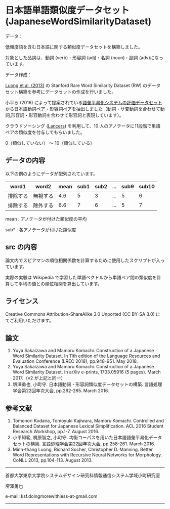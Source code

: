 # 日本語単語類似度データセット (JapaneseWordSimilarityDataset)

データ：

低頻度語を含む日本語に関する類似度データセットを構築しました。

対象とした品詞は、動詞 (verb)・形容詞 (adj)・名詞 (noun)・副詞 (adv)になっています。

データ作成：

[Luong et al. (2013)](http://nlp.stanford.edu/~lmthang/data/papers/conll13_morpho.pdf) の Stanford Rare Word Similarity Dataset (RW) のデータセット構築を参考にデータセットの作成を行いました。

小平ら (2016) によって提案されている[語彙平易化システムの評価データセット](https://github.com/KodairaTomonori/EvaluationDataset) から日本語動詞ペア・形容詞ペアを抽出しました（動詞・サ変動詞を合わせて動詞,形容詞・形容動詞を合わせて形容詞と表現しています）。

クラウドソーシング ([Lancers](http://www.lancers.jp)) を利用して、10 人のアノテータに11段階で単語ペアの類似度を付与してもらいました。

0（類似していない） 〜 10（類似している）

## データの内容

以下の例のようにデータが配列されています。

word1 | word2 | mean | sub1 | sub2 | ... | sub9 | sub10
------------ | ------------- | ------------ | ------------ | ------------ | ------------ | ------------ | ------------ 
排除する | 無視する  | 4.6 | 5 | 3 | ... | 5 | 6
排除する | 除外する  | 6.6 | 7 | 6 | ... | 5 | 7

mean : アノテータが付けた類似度の平均

sub* : 各アノテータが付けた類似度

## src の内容

論文内でスピアマンの順位相関係数を計算するために使用したスクリプトが入っています。

実際の実験は Wikipedia で学習した単語ベクトルから単語ペア間の類似度を計算して平均の値との順位相関を算出しています。

## ライセンス

Creative Commons Attribution-ShareAlike 3.0 Unported (CC BY-SA 3.0)
にてご利用いただけます。

## 論文

1. Yuya Sakaizawa and Mamoru Komachi. Construction of a Japanese Word
Similarity Dataset. In 11th edition of the Language Resources and Evaluation
Conference (LREC 2018), pp.948-951. May 2018.
2. Yuya Sakaizawa and Mamoru Komachi. Construction of a Japanese Word
Similarity Dataset. In arXiv e-prints, 1703.05916 (5 pages). March
2017.（v2 が上記と同一）
3. 堺澤勇也, 小町守. 日本語動詞・形容詞類似度データセットの構築. 言語処理学会第22回年次大会, pp.262-265. March 2016.

## 参考文献

1. Tomonori Kodaira, Tomoyuki Kajiwara, Mamoru Komachi. Controlled and
Balanced Dataset for Japanese Lexical Simplification. ACL 2016 Student
Research Workshop, pp.1-7. August 2016.
2. 小平知範, 梶原智之, 小町守. 均衡コーパスを用いた日本語語彙平易化データセットの構築. 言語処理学会第22回年次大会, pp.258-261. March 2016.
3. Minh-thang Luong, Richard Socher, Christopher D. Manning. Better Word Representations with Recursive Neural Networks for Morphology. CoNLL 2013, pp.104-113. August 2013.

---------------
  首都大学東京大学院システムデザイン研究科情報通信システム学域小町研究室  
  
  堺澤勇也
  
  e-mail: ksf.doingmorewithless-at-gmail.com

---------------

